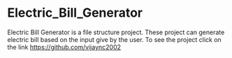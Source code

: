 # Electric_Bill_Generator
Electric Bill Generator is a file structure project. These project can generate electric bill based on the input give by the user. To see the project click on the link https://github.com/vijaync2002
